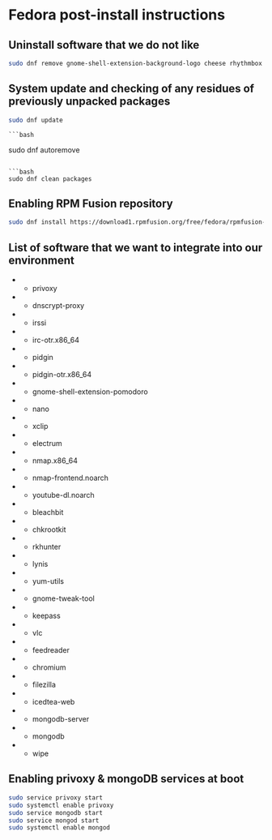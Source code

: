# Fedora post-install instructions

## Uninstall software that we do not like

  ```bash
  sudo dnf remove gnome-shell-extension-background-logo cheese rhythmbox totem shotwell evolution gnome-maps gnome-weather
  ```

## System update and checking of any residues of previously unpacked packages

  ```bash
  sudo dnf update
  ```

    ```bash
  sudo dnf autoremove
  ```

  ```bash
  sudo dnf clean packages
  ```

## Enabling RPM Fusion repository

  ```bash
  sudo dnf install https://download1.rpmfusion.org/free/fedora/rpmfusion-free-release-$(rpm -E %fedora).noarch.rpm
  ```

## List of software that we want to integrate into our environment

  * - privoxy
  * - dnscrypt-proxy
  * - irssi
  * - irc-otr.x86_64
  * - pidgin
  * - pidgin-otr.x86_64
  * - gnome-shell-extension-pomodoro
  * - nano
  * - xclip
  * - electrum
  * - nmap.x86_64
  * - nmap-frontend.noarch
  * - youtube-dl.noarch
  * - bleachbit
  * - chkrootkit
  * - rkhunter
  * - lynis
  * - yum-utils
  * - gnome-tweak-tool
  * - keepass
  * - vlc
  * - feedreader
  * - chromium
  * - filezilla
  * - icedtea-web
  * - mongodb-server
  * - mongodb
  * - wipe

## Enabling privoxy & mongoDB services at boot

  ```bash
  sudo service privoxy start
  sudo systemctl enable privoxy
  sudo service mongodb start
  sudo service mongod start
  sudo systemctl enable mongod
  ```
